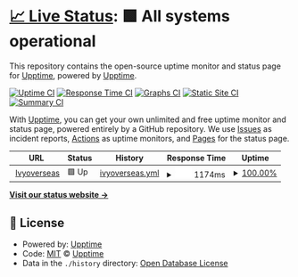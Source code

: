 # [📈 Live Status](https://demo.upptime.js.org): <!--live status--> **🟩 All systems operational**

This repository contains the open-source uptime monitor and status page for [Upptime](https://upptime.js.org), powered by [Upptime](https://github.com/upptime/upptime).

[![Uptime CI](https://github.com/upptime/upptime/workflows/Uptime%20CI/badge.svg)](https://github.com/upptime/upptime/actions?query=workflow%3A%22Uptime+CI%22)
[![Response Time CI](https://github.com/upptime/upptime/workflows/Response%20Time%20CI/badge.svg)](https://github.com/upptime/upptime/actions?query=workflow%3A%22Response+Time+CI%22)
[![Graphs CI](https://github.com/upptime/upptime/workflows/Graphs%20CI/badge.svg)](https://github.com/upptime/upptime/actions?query=workflow%3A%22Graphs+CI%22)
[![Static Site CI](https://github.com/upptime/upptime/workflows/Static%20Site%20CI/badge.svg)](https://github.com/upptime/upptime/actions?query=workflow%3A%22Static+Site+CI%22)
[![Summary CI](https://github.com/upptime/upptime/workflows/Summary%20CI/badge.svg)](https://github.com/upptime/upptime/actions?query=workflow%3A%22Summary+CI%22)

With [Upptime](https://upptime.js.org), you can get your own unlimited and free uptime monitor and status page, powered entirely by a GitHub repository. We use [Issues](https://github.com/upptime/upptime/issues) as incident reports, [Actions](https://github.com/upptime/upptime/actions) as uptime monitors, and [Pages](https://demo.upptime.js.org) for the status page.

<!--start: status pages-->
<!-- This summary is generated by Upptime (https://github.com/upptime/upptime) -->
<!-- Do not edit this manually, your changes will be overwritten -->
<!-- prettier-ignore -->
| URL | Status | History | Response Time | Uptime |
| --- | ------ | ------- | ------------- | ------ |
| <img alt="" src="https://icons.duckduckgo.com/ip3/www.ivyoverseas.com.ico" height="13"> [Ivyoverseas](https://www.Ivyoverseas.com) | 🟩 Up | [ivyoverseas.yml](https://github.com/kmohammed/upptime/commits/HEAD/history/ivyoverseas.yml) | <details><summary><img alt="Response time graph" src="./graphs/ivyoverseas/response-time-week.png" height="20"> 1174ms</summary><br><a href="https://demo.upptime.js.org/history/ivyoverseas"><img alt="Response time 667" src="https://img.shields.io/endpoint?url=https%3A%2F%2Fraw.githubusercontent.com%2Fkmohammed%2Fupptime%2FHEAD%2Fapi%2Fivyoverseas%2Fresponse-time.json"></a><br><a href="https://demo.upptime.js.org/history/ivyoverseas"><img alt="24-hour response time 1220" src="https://img.shields.io/endpoint?url=https%3A%2F%2Fraw.githubusercontent.com%2Fkmohammed%2Fupptime%2FHEAD%2Fapi%2Fivyoverseas%2Fresponse-time-day.json"></a><br><a href="https://demo.upptime.js.org/history/ivyoverseas"><img alt="7-day response time 1174" src="https://img.shields.io/endpoint?url=https%3A%2F%2Fraw.githubusercontent.com%2Fkmohammed%2Fupptime%2FHEAD%2Fapi%2Fivyoverseas%2Fresponse-time-week.json"></a><br><a href="https://demo.upptime.js.org/history/ivyoverseas"><img alt="30-day response time 1132" src="https://img.shields.io/endpoint?url=https%3A%2F%2Fraw.githubusercontent.com%2Fkmohammed%2Fupptime%2FHEAD%2Fapi%2Fivyoverseas%2Fresponse-time-month.json"></a><br><a href="https://demo.upptime.js.org/history/ivyoverseas"><img alt="1-year response time 685" src="https://img.shields.io/endpoint?url=https%3A%2F%2Fraw.githubusercontent.com%2Fkmohammed%2Fupptime%2FHEAD%2Fapi%2Fivyoverseas%2Fresponse-time-year.json"></a></details> | <details><summary><a href="https://demo.upptime.js.org/history/ivyoverseas">100.00%</a></summary><a href="https://demo.upptime.js.org/history/ivyoverseas"><img alt="All-time uptime 99.17%" src="https://img.shields.io/endpoint?url=https%3A%2F%2Fraw.githubusercontent.com%2Fkmohammed%2Fupptime%2FHEAD%2Fapi%2Fivyoverseas%2Fuptime.json"></a><br><a href="https://demo.upptime.js.org/history/ivyoverseas"><img alt="24-hour uptime 100.00%" src="https://img.shields.io/endpoint?url=https%3A%2F%2Fraw.githubusercontent.com%2Fkmohammed%2Fupptime%2FHEAD%2Fapi%2Fivyoverseas%2Fuptime-day.json"></a><br><a href="https://demo.upptime.js.org/history/ivyoverseas"><img alt="7-day uptime 100.00%" src="https://img.shields.io/endpoint?url=https%3A%2F%2Fraw.githubusercontent.com%2Fkmohammed%2Fupptime%2FHEAD%2Fapi%2Fivyoverseas%2Fuptime-week.json"></a><br><a href="https://demo.upptime.js.org/history/ivyoverseas"><img alt="30-day uptime 100.00%" src="https://img.shields.io/endpoint?url=https%3A%2F%2Fraw.githubusercontent.com%2Fkmohammed%2Fupptime%2FHEAD%2Fapi%2Fivyoverseas%2Fuptime-month.json"></a><br><a href="https://demo.upptime.js.org/history/ivyoverseas"><img alt="1-year uptime 98.14%" src="https://img.shields.io/endpoint?url=https%3A%2F%2Fraw.githubusercontent.com%2Fkmohammed%2Fupptime%2FHEAD%2Fapi%2Fivyoverseas%2Fuptime-year.json"></a></details>

<!--end: status pages-->

[**Visit our status website →**](https://demo.upptime.js.org)

## 📄 License

- Powered by: [Upptime](https://github.com/upptime/upptime)
- Code: [MIT](./LICENSE) © [Upptime](https://upptime.js.org)
- Data in the `./history` directory: [Open Database License](https://opendatacommons.org/licenses/odbl/1-0/)
